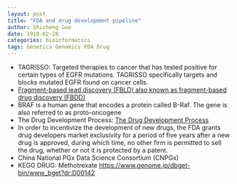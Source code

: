 ```yaml
---
layout: post
title: "FDA and drug development pipeline"
author: Shicheng Guo
date: 1918-02-28
categories: bioinformatics
tags: Genetics Genomics FDA Drug
---
```


* TAGRISSO: Targeted therapies to cancer that has tested positive for certain types of EGFR mutations. TAGRISSO specifically targets and blocks mutated EGFR found on cancer cells.
* [Fragment-based lead discovery (FBLD) also known as fragment-based drug discovery (FBDD)](https://en.wikipedia.org/wiki/Fragment-based_lead_discovery)
* BRAF is a human gene that encodes a protein called B-Raf. The gene is also referred to as proto-oncogene 
* The Drug Development Process: [The Drug Development Process](https://www.fda.gov/patients/learn-about-drug-and-device-approvals/drug-development-process)
* In order to incentivize the development of new drugs, the FDA grants drug developers market exclusivity for a period of five years after a new drug is approved, during which time, no other firm is permitted to sell the drug, whether or not it is protected by a patent.
* China National PGx Data Science Consortium (CNPGx)
* KEGG DRUG: Methotrexate	https://www.genome.jp/dbget-bin/www_bget?dr:D00142
